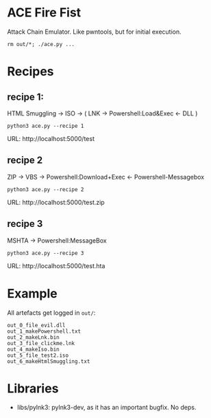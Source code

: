 # ACE Fire Fist 

Attack Chain Emulator. Like pwntools, but for initial execution. 


```
rm out/*; ./ace.py ...
```

# Recipes

## recipe 1: 

HTML Smuggling -> ISO -> ( LNK -> Powershell:Load&Exec <- DLL )

```
python3 ace.py --recipe 1
```

URL: http://localhost:5000/test


## recipe 2

ZIP -> VBS -> Powershell:Download+Exec <- Powershell-Messagebox

```
python3 ace.py --recipe 2
```

URL: http://localhost:5000/test.zip


## recipe 3

MSHTA -> Powershell:MessageBox

```
python3 ace.py --recipe 3
```

URL: http://localhost:5000/test.hta


# Example 

All artefacts get logged in `out/`:
```
out_0_file_evil.dll
out_1_makePowershell.txt
out_2_makeLnk.bin
out_3_file_clickme.lnk
out_4_makeIso.bin
out_5_file_test2.iso
out_6_makeHtmlSmuggling.txt
```


# Libraries

* libs/pylnk3: pylnk3-dev, as it has an important bugfix. No deps. 


